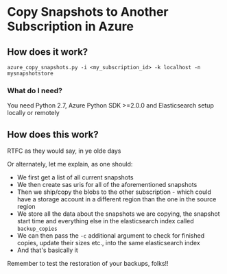 # Copy Snapshots to Another Subscription in Azure

## How does it work?

```
azure_copy_snapshots.py -i <my_subscription_id> -k localhost -n mysnapshotstore
```

### What do I need?

You need Python 2.7, Azure Python SDK >=2.0.0 and Elasticsearch setup locally
or remotely

## How does this work?

RTFC as they would say, in ye olde days

Or alternately, let me explain, as one should:

* We first get a list of all current snapshots
* We then create sas uris for all of the aforementioned snapshots
* Then we ship/copy the blobs to the other subscription - which could have a
  storage account in a different region than the one in the source region
* We store all the data about the snapshots we are copying, the snapshot start
  time and everything else in the elasticsearch index called `backup_copies`
* We can then pass the `-c` additional argument to check for finished copies,
  update their sizes etc., into the same elasticsearch index
* And that's basically it

Remember to test the restoration of your backups, folks!!
